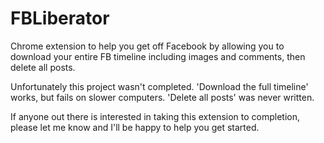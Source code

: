 FBLiberator
===========

Chrome extension to help you get off Facebook by allowing you to download your entire FB timeline including images and comments, then delete all posts.

Unfortunately this project wasn't completed. 'Download the full timeline' works, but fails on slower computers. 'Delete all posts' was never written.

If anyone out there is interested in taking this extension to completion, please let me know and I'll be happy to help you get started.
